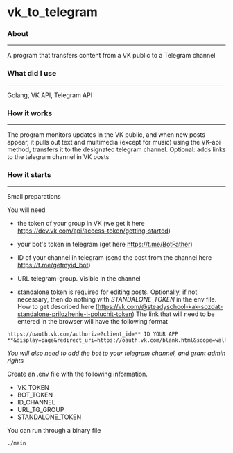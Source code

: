 # vk_to_telegram

### About
-------

A program that transfers content from a VK public to a Telegram channel

### What did I use
-------

Golang, VK API, Telegram API

### How it works
--------

The program monitors updates in the VK public, and when new posts appear, it pulls out text and multimedia (except for music) using the VK-api method, transfers it to the designated telegram channel. Optional: adds links to the telegram channel in VK posts

### How it starts
--------

Small preparations

You will need
- the token of your group in VK (we get it here https://dev.vk.com/api/access-token/getting-started)
- your bot's token in telegram (get here https://t.me/BotFather)
- ID of your channel in telegram (send the post from the channel here https://t.me/getmyid_bot)
- URL telegram-group. Visible in the channel

- standalone token is required for editing posts. Optionally, if not necessary, then do nothing with *STANDALONE_TOKEN* in the env file. How to get described here (https://vk.com/@steadyschool-kak-sozdat-standalone-prilozhenie-i-poluchit-token)
The link that will need to be entered in the browser will have the following format
```
https://oauth.vk.com/authorize?client_id=** ID YOUR APP **&display=page&redirect_uri=https://oauth.vk.com/blank.html&scope=wall,offline&response_type=token&v=5.130
```


*You will also need to add the bot to your telegram channel, and grant admin rights*

Create an .env file with the following information.
- VK_TOKEN
- BOT_TOKEN
- ID_CHANNEL
- URL_TG_GROUP
- STANDALONE_TOKEN

You can run through a binary file
```
./main
```
